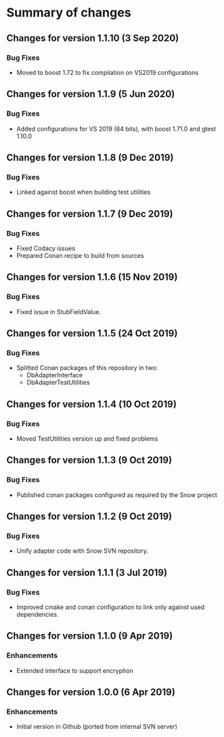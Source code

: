 # Summary of changes

## Changes for version 1.1.10 (3 Sep 2020)

### Bug Fixes

- Moved to boost 1.72 to fix compilation on VS2019 configurations


## Changes for version 1.1.9 (5 Jun 2020)

### Bug Fixes

- Added configurations for VS 2019 (64 bits), with boost 1.71.0 and gtest 1.10.0


## Changes for version 1.1.8 (9 Dec 2019)

### Bug Fixes

- Linked against boost when building test utilities


## Changes for version 1.1.7 (9 Dec 2019)

### Bug Fixes

- Fixed Codacy issues
- Prepared Conan recipe to build from sources


## Changes for version 1.1.6 (15 Nov 2019)

### Bug Fixes

- Fixed issue in StubFieldValue.


## Changes for version 1.1.5 (24 Oct 2019)

### Bug Fixes

- Splitted Conan packages of this repository in two:
  - DbAdapterInterface
  - DbAdapterTestUtilities
  
  
## Changes for version 1.1.4 (10 Oct 2019)

### Bug Fixes

- Moved TestUtilities version up and fixed problems


## Changes for version 1.1.3 (9 Oct 2019)

### Bug Fixes

- Published conan packages configured as required by the Snow project


## Changes for version 1.1.2 (9 Oct 2019)

### Bug Fixes

- Unify adapter code with Snow SVN repository.


## Changes for version 1.1.1 (3 Jul 2019)

### Bug Fixes

- Improved cmake and conan configuration to link only against used dependencies.


## Changes for version 1.1.0 (9 Apr 2019)

### Enhancements

- Extended interface to support encryption


## Changes for version 1.0.0 (6 Apr 2019)

### Enhancements

- Initial version in Github (ported from internal SVN server)

